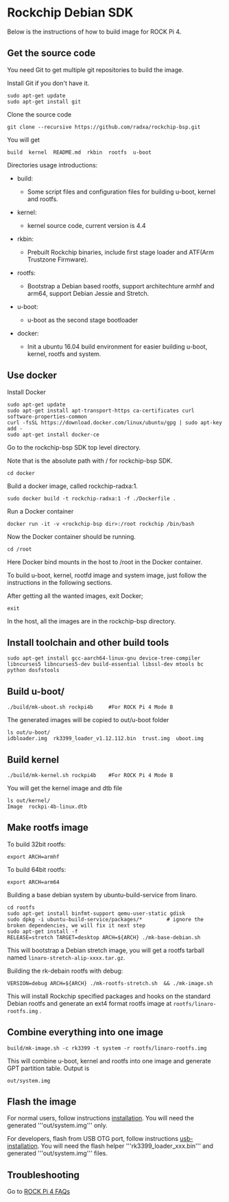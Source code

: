 # Rockchip Debian SDK

Below is the instructions of how to build image for ROCK Pi 4.

## Get the source code

You need Git to get multiple git repositories to build the image.

Install Git if you don't have it.

    sudo apt-get update
    sudo apt-get install git

Clone the source code

    git clone --recursive https://github.com/radxa/rockchip-bsp.git

You will get 

    build  kernel  README.md  rkbin  rootfs  u-boot

Directories usage introductions:

* build:
    * Some script files and configuration files for building u-boot, kernel and rootfs.

* kernel:
    * kernel source code, current version is 4.4

* rkbin:
    * Prebuilt Rockchip binaries, include first stage loader and ATF(Arm Trustzone Firmware).

* rootfs:
    * Bootstrap a Debian based rootfs, support architechture armhf and arm64, support Debian Jessie and Stretch.

* u-boot:
    * u-boot as the second stage bootloader

* docker:
    * Init a ubuntu 16.04 build environment for easier building u-boot, kernel, rootfs and system.

## Use docker

Install Docker

    sudo apt-get update
    sudo apt-get install apt-transport-https ca-certificates curl software-properties-common
    curl -fsSL https://download.docker.com/linux/ubuntu/gpg | sudo apt-key add -
    sudo apt-get install docker-ce

Go to the rockchip-bsp SDK top level directory.

Note that <rockchip-bsp dir> is the absolute path with / for rockchip-bsp SDK.

    cd docker

Build a docker image, called rockchip-radxa:1.

    sudo docker build -t rockchip-radxa:1 -f ./Dockerfile .

Run a Docker container

    docker run -it -v <rockchip-bsp dir>:/root rockchip /bin/bash

Now the Docker container should be running.

    cd /root

Here Docker bind mounts <rockchip-bsp dir> in the host to /root in the Docker container.

To build u-boot, kernel, rootfd image and system image, just follow the instructions in the following sections.

After getting all the wanted images, exit Docker;

    exit

In the host, all the images are in the rockchip-bsp directory.

## Install toolchain and other build tools

    sudo apt-get install gcc-aarch64-linux-gnu device-tree-compiler libncurses5 libncurses5-dev build-essential libssl-dev mtools bc python dosfstools

## Build u-boot/


    ./build/mk-uboot.sh rockpi4b     #For ROCK Pi 4 Mode B

The generated images will be copied to out/u-boot folder

    ls out/u-boot/
    idbloader.img  rk3399_loader_v1.12.112.bin  trust.img  uboot.img

## Build kernel

    ./build/mk-kernel.sh rockpi4b    #For ROCK Pi 4 Mode B

You will get the kernel image and dtb file

    ls out/kernel/
    Image  rockpi-4b-linux.dtb

## Make rootfs image

To build 32bit rootfs:

    export ARCH=armhf

To build 64bit rootfs:

    export ARCH=arm64

Building a base debian system by ubuntu-build-service from linaro.

    cd rootfs
    sudo apt-get install binfmt-support qemu-user-static gdisk
    sudo dpkg -i ubuntu-build-service/packages/*        # ignore the broken dependencies, we will fix it next step
    sudo apt-get install -f
    RELEASE=stretch TARGET=desktop ARCH=${ARCH} ./mk-base-debian.sh

This will bootstrap a Debian stretch image, you will get a rootfs tarball named `linaro-stretch-alip-xxxx.tar.gz`. 

Building the rk-debain rootfs with debug:

    VERSION=debug ARCH=${ARCH} ./mk-rootfs-stretch.sh  && ./mk-image.sh

This will install Rockchip specified packages and hooks on the standard Debian rootfs and generate an ext4 format rootfs image at `rootfs/linaro-rootfs.img` .

## Combine everything into one image

    build/mk-image.sh -c rk3399 -t system -r rootfs/linaro-rootfs.img

This will combine u-boot, kernel and rootfs into one image and generate GPT partition table. Output is 

    out/system.img

## Flash the image

For normal users, follow instructions [installation](http://wiki.radxa.com/Rockpi4/install). You will need the generated '''out/system.img''' only.

For developers, flash from USB OTG port, follow instructions [usb-installation](http://wiki.radxa.com/Rockpi4/dev/usb-install). You will need the flash helper '''rk3399_loader_xxx.bin''' and generated '''out/system.img''' files.

## Troubleshooting

Go to [ROCK Pi 4 FAQs](http://wiki.radxa.com/Rockpi4/FAQs)

